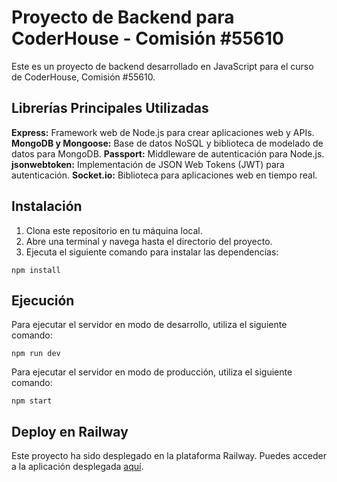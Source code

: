 # Proyecto de Backend para CoderHouse - Comisión #55610
Este es un proyecto de backend desarrollado en JavaScript para el curso de CoderHouse, Comisión #55610.

## Librerías Principales Utilizadas
**Express:** Framework web de Node.js para crear aplicaciones web y APIs.
**MongoDB y Mongoose:** Base de datos NoSQL y biblioteca de modelado de datos para MongoDB.
**Passport:** Middleware de autenticación para Node.js.
**jsonwebtoken:** Implementación de JSON Web Tokens (JWT) para autenticación.
**Socket.io:** Biblioteca para aplicaciones web en tiempo real.

## Instalación
1) Clona este repositorio en tu máquina local.
2) Abre una terminal y navega hasta el directorio del proyecto.
3) Ejecuta el siguiente comando para instalar las dependencias:

`npm install`

## Ejecución
Para ejecutar el servidor en modo de desarrollo, utiliza el siguiente comando:

`npm run dev`

Para ejecutar el servidor en modo de producción, utiliza el siguiente comando:

`npm start`

## Deploy en Railway
Este proyecto ha sido desplegado en la plataforma Railway. Puedes acceder a la aplicación desplegada [aquí](https://pfbcknd-production.up.railway.app/).